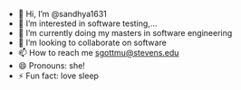 - 👋 Hi, I’m @sandhya1631
- 👀 I’m interested in software testing,...
- 🌱 I’m currently doing my masters in software engineering
- 💞️ I’m looking to collaborate on software
- 📫 How to reach me sgottmu@stevens.edu
- 😄 Pronouns: she!
- ⚡ Fun fact: love sleep

<!---
sandhya1631/sandhya1631 is a ✨ special ✨ repository because its `README.md` (this file) appears on your GitHub profile.
You can click the Preview link to take a look at your changes.
--->
